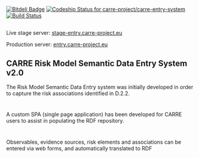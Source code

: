 [![Bitdeli Badge](https://d2weczhvl823v0.cloudfront.net/carre-project/carre-entry-system/trend.png)](https://bitdeli.com/free "Bitdeli Badge")
[ ![Codeship Status for carre-project/carre-entry-system](https://codeship.com/projects/493e7480-6b0c-0133-0666-1a8865ac42d3/status?branch=master)](https://codeship.com/projects/115092)
[![Build Status](https://travis-ci.org/carre-project/carre-entry-system.svg)](https://travis-ci.org/carre-project/carre-entry-system)
##
Live stage server: [stage-entry.carre-project.eu](http://stage-entry.carre-project.eu)

Production server: [entry.carre-project.eu](http://stage-entry.carre-project.eu)


## CARRE Risk Model Semantic Data Entry System v2.0

The Risk Model Semantic Data Entry system was initially developed in order to capture the risk associations identified in D.2.2. 
# 
A custom SPA (single page application) has been developed for CARRE users to assist in populating the RDF repository.
# 
Observables, evidence sources, risk elements and associations can be entered via web forms, and automatically translated to RDF
